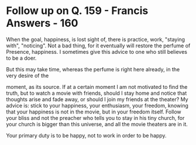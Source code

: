 # Follow up on Q. 159 - Francis Answers - 160

When the goal, happiness, is lost sight of, there is practice, work, &quot;staying with&quot;, &quot;noticing&quot;. Not a bad thing, for it eventually will restore the perfume of Presence, happiness. I sometimes give this advice to one who still believes to be a doer.&nbsp;  

But this may take time, whereas the perfume is right here already, in the very desire of the&nbsp;

moment, as its source. If at a certain moment I am not motivated to find the truth, but to watch a movie with friends, should I stay home and notice that thoughts arise and fade away, or should I join my friends at the theater? My advice is: stick to your happiness, your enthusiasm, your freedom, knowing that your happiness is not in the movie, but in your freedom itself. Follow your bliss and not the preacher who tells you to stay in his tiny church, for your church is bigger than this universe, and all the movie theaters are in it.&nbsp;  

Your primary duty is to be happy, not to work in order to be happy.

